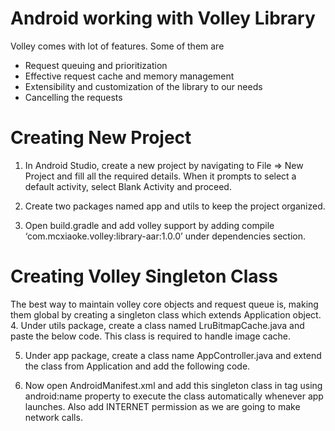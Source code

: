 # Android working with Volley Library

Volley comes with lot of features. Some of them are
- Request queuing and prioritization
- Effective request cache and memory management
- Extensibility and customization of the library to our needs
- Cancelling the requests


# Creating New Project
1. In Android Studio, create a new project by navigating to File ⇒ New Project and fill all the required details. When it prompts to select a default activity, select Blank Activity and proceed.

2. Create two packages named app and utils to keep the project organized.

3. Open build.gradle and add volley support by adding
compile ‘com.mcxiaoke.volley:library-aar:1.0.0’ under dependencies section.



# Creating Volley Singleton Class

The best way to maintain volley core objects and request queue is, making them global by creating a singleton class which extends Application object.
4. Under utils package, create a class named LruBitmapCache.java and paste the below code. This class is required to handle image cache.

5. Under app package, create a class name AppController.java and extend the class from Application and add the following code.

6. Now open AndroidManifest.xml and add this singleton class in <application> tag using android:name property to execute the class automatically whenever app launches. Also add INTERNET permission as we are going to make network calls.
